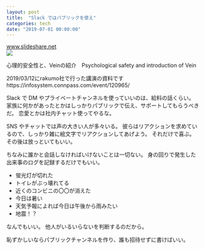 ```yaml
---
layout: post
title:  "Slack ではパブリックを使え"
categories: tech
date: "2019-07-01 00:00:00"
---
```


<div class="card">
  <a href="https://www.slideshare.net/TokorotenNakayama/veinpsychological-safety-and-introduction-of-vein"></a>
  <div class="card__header">
    <a href="https://www.slideshare.net/TokorotenNakayama/veinpsychological-safety-and-introduction-of-vein">www.slideshare.net</a>
  </div>
  <div class="card__image">
    <img src="https://cdn.slidesharecdn.com/ss_thumbnails/psychologicalsafetyandintroductionofveinpublish-190318122124-thumbnail-4.jpg?cb=1552919139">
  </div>
  <div class="card__title">
    <p>心理的安全性と、Veinの紹介　Psychological safety and introduction of Vein</p>
  </div>
  <div class="card__description">
    <p>2019/03/12にrakumo社で行った講演の資料です https://infosystem.connpass.com/event/120965/ </p>
  </div>
</div>

Slack で DM やプライベートチャンネルを使っていいのは、給料の話くらい。
家族に何かがあったとかはしっかりパブリックで伝え、サポートしてもらうべきだ。
恋愛とかは社内チャット使ってやるな。

SNS やチャットでは声の大きい人が多々いる。
彼らはリアクションを求めているので、しっかり雑に絵文字でリアクションしてあげよう。
それだけで喜ぶ。
その後は放っといてもいい。

ちなみに誰かと会話しなければいけないことは一切ない。
身の回りで発生した出来事のログを記録するだけでもいい。

- 蛍光灯が切れた
- トイレがぶっ壊れてる
- 近くのコンビニの〇〇が消えた
- 今日は暑い
- 天気予報によれば今日は午後から雨みたい
- 地震！？

なんでもいい。
他人がいるいらないを判断するのだから。

恥ずかしいならパブリックチャンネルを作り、誰も招待せずに書けばいい。